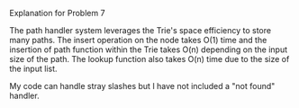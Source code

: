 Explanation for Problem 7

The path handler system leverages the Trie's space efficiency to store many paths.
The insert operation on the node takes O(1) time and the insertion of path function within the Trie
takes O(n) depending on the input size of the path. The lookup function also takes O(n) time due to the size
of the input list.

My code can handle stray slashes but I have not included a "not found" handler.
